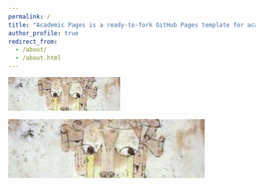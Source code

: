 ```yaml
---
permalink: /
title: "Academic Pages is a ready-to-fork GitHub Pages template for academic personal websites"
author_profile: true
redirect_from: 
  - /about/
  - /about.html
---
```


![FOTO](/images/Klee,_Angelus_novus.png)

<img src="https://github.com/nicolas-izquierdo/nicolas-izquierdo.github.io/blob/7d6098351435d2f589949a699f27435e3da3ef23/images/Klee%2C_Angelus_novus.png" width="400" height="120">

